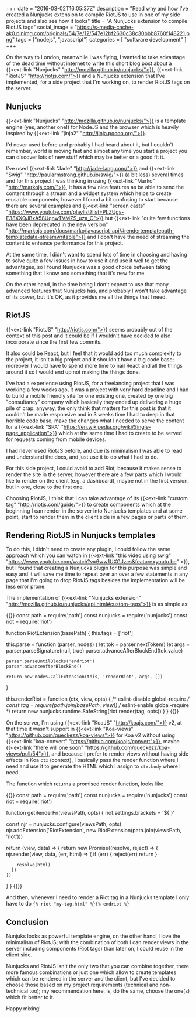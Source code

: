 +++
date = "2016-03-02T16:05:37Z"
description = "Read why and how I've created a Nunjucks extension to compile RiotJS to use in one of my side projects and also see how it looks"
title = "A Nunjucks extension to compile RiotJS tags"
social_image = "https://s-media-cache-ak0.pinimg.com/originals/54/7e/12/547e12bf2630c38c30bbb8760f148221.png"
tags = ["nodejs", "javascript"]
categories = [
  "software development"
]
+++

On the way to London, meanwhile I was flying, I wanted to take advantage of the dead time without internet to write this short blog post about a {{<ext-link "Nunjucks" "http://mozilla.github.io/nunjucks/">}}, {{<ext-link "RiotJS" "http://riotjs.com/">}} and a Nunjucks extension that I've implemented, for a side project that I'm working on, to render RiotJS tags on the server.

## Nunjucks

{{<ext-link "Nunjucks" "http://mozilla.github.io/nunjucks/">}} is a template engine (yes, another one!) for NodeJS and the browser which is heavily inspired by {{<ext-link "jinja2" "http://jinja.pocoo.org/">}}.

I'd never used before and probably I had heard about it, but I couldn't remember, world is moving fast and almost any time you start a project you can discover lots of new stuff which may be better or a good fit it.

I've used {{<ext-link "Jade" "http://jade-lang.com/">}} and {{<ext-link "Swig" "http://paularmstrong.github.io/swig/">}} (a bit less) several times and for this project I was thinking in using {{<ext-link "Marko" "http://markojs.com/">}}, it has a few nice features as be able to send the content through a stream and a widget system which helps to create reusable components; however I found a bit confusing to start because there are several examples and {{<ext-link "screen casts" "https://www.youtube.com/playlist?list=PLZUgs-F38XXQJBxA58UqnwTVMZS_uza_C">}} but {{<ext-link "quite few functions have been deprecated in the new version" "http://markojs.com/docs/marko/javascript-api/#rendertemplatepath-templatedata-streamwritable">}} and I don't have the need of streaming the content to enhance performance for this project.

At the same time, I didn't want to spend lots of time in choosing and having to solve quite a few issues in how to use it and use it well to get the advantages, so I found Nunjucks was a good choice between taking something that I know and something that it's new for me.

On the other hand, in the time being I don't expect to use that many advanced features that Nunjucks has, and probably I won't take advantage of its power, but it's OK, as it provides me all the things that I need.

## RiotJS

{{<ext-link "RiotJS" "http://riotjs.com/">}} seems probably out of the context of this post and it could be if I wouldn't have decided to also incorporate since the first few commits.

It also could be React, but I feel that it would add too much complexity to the project, it isn't a big project and it shouldn't have a big code base; moreover I would have to spend more time to nail React and all the things around it so I would end up not making the things done.

I've had a experience using RiotJS, for a freelancing project that I was working a few weeks ago, it was a project with very hard deadline and I had to build a mobile friendly site for one existing one, created by one big "consultancy" company which basically they ended up delivering a huge pile of crap; anyway, the only think that matters for this post is that it couldn't be made responsive and in 3 weeks time I had to deep in that horrible code base, make the changes what I needed to serve the content for a {{<ext-link "SPA" "https://en.wikipedia.org/wiki/Single-page_application">}} which at the same time I had to create to be served for requests coming from mobile devices.

I had never used RiotJS before, and due its minimalism I was able to read and understand the docs, and just use it to do what I had to do.

For this side project, I could avoid to add Riot, because it makes sense to render the site in the server, however there are a few parts which I would like to render on the client (e.g. a dashboard), maybe not in the first version, but in one, close to the first one.

Choosing RiotJS, I think that I can take advantage of its {{<ext-link "custom tag" "http://riotjs.com/guide/">}} to create components which at the beginning I can render in the server into Nunjucks templates and at some point, start to render them in the client side in a few pages or parts of them.


## Rendering RiotJS in Nunjucks templates

To do this, I didn't need to create any plugin, I could follow the same approach which you can watch in {{<ext-link "this video using swig" "https://www.youtube.com/watch?v=6ww1UXGJzcs&feature=youtu.be" >}}, but I found that creating a Nunjucks plugin for this purpose was simple and easy and it will save me time to repeat over an over a few statements in any page that I'm going to drop RiotJS tags besides the implementation will be less error prone.

The implementation of {{<ext-link "Nunjucks extension" "http://mozilla.github.io/nunjucks/api.html#custom-tags">}} is as simple as:

{{<highlight js>}}
const path = require('path')
const nunjucks = require('nunjucks')
const riot = require('riot')

function RiotExtension(basePath) {
  this.tags = ['riot']

  this.parse = function (parser, nodes) {
    let tok = parser.nextToken()
    let args = parser.parseSignature(null, true)
    parser.advanceAfterBlockEnd(tok.value)

    parser.parseUntilBlocks('endriot')
    parser.advanceAfterBlockEnd()

    return new nodes.CallExtension(this, 'renderRiot', args, [])
  }

  this.renderRiot = function (ctx, view, opts) {
    /* eslint-disable global-require */
    const tag = require(path.join(basePath, view))
    /* eslint-enable global-require */
    return new nunjucks.runtime.SafeString(riot.render(tag, opts))
  }
}
{{</highlight>}}

On the server, I'm using {{<ext-link "KoaJS" "http://koajs.com/">}} v2, at that time it wasn't support in {{<ext-link "Koa-views" "https://github.com/queckezz/koa-views">}} for Koa v2 without using {{<ext-link "koa-convert" "https://github.com/koajs/convert">}}, maybe {{<ext-link "there will one soon" "https://github.com/queckezz/koa-views/pull/54">}}, and because I prefer to render views without having side effects in Koa `ctx` (context), I basically pass the render function where I need and use it to generate the HTML which I assign to `ctx.body` where I need.

The function which returns a promised render function, looks like

{{<highlight js>}}
const path = require('path')
const nunjucks = require('nunjucks')
const riot = require('riot')

function getRenderFn(viewsPath, opts) {
  riot.settings.brackets = '${ }'

  const njr = nunjucks.configure(viewsPath, opts)
  njr.addExtension('RiotExtension', new RiotExtension(path.join(viewsPath, 'riot')))

  return (view, data) => {
    return new Promise((resolve, reject) => {
      njr.render(view, data, (err, html) => {
        if (err) {
          reject(err)
          return
        }

        resolve(html)
      })
    })
  }
}
{{</highlight>}}

And then, whenever I need to render a Riot tag in a Nunjucks template I only have to do `{% riot "my-tag.html" %}{% endriot %}`

## Conclusion

Nunjuks looks as powerful template engine, on the other hand, I love the minimalism of RiotJS; with the combination of both I can render views in the server including components (Riot tags) than later on, I could reuse in the client side.

Nunjucks and RiotJS isn't the only two that you can combine together, there more famous combinations or just one which allow to create templates which can be rendered in the server and the client, but I've decided to choose those based on my project requirements (technical and non-technical too); my recommendation here, is, do the same, choose the one(s) which fit better to it.

Happy mixing!
